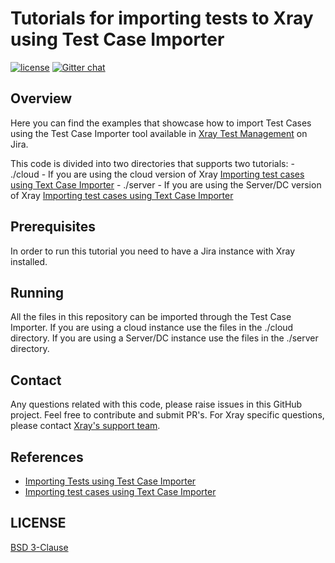 # Tutorials for importing tests to Xray using Test Case Importer
[![license](https://img.shields.io/badge/License-BSD%203--Clause-green.svg)](https://opensource.org/licenses/BSD-3-Clause)
[![Gitter chat](https://badges.gitter.im/gitterHQ/gitter.png)](https://gitter.im/Xray-App/community)

## Overview
Here you can find the examples that showcase how to import Test Cases using the Test Case Importer tool available in [Xray Test Management](https://www.getxray.app/) on Jira.

This code is divided into two directories that supports two tutorials:
    - ./cloud - If you are using the cloud version of Xray [Importing test cases using Text Case Importer](https://docs.getxray.app/display/XRAYCLOUD/Importing+test+cases+using+Test+Case+Importer) 
    - ./server - If you are using the Server/DC version of Xray [Importing test cases using Text Case Importer](https://docs.getxray.app/display/XRAY/Importing+test+cases+using+Test+Case+Importer)


## Prerequisites
In order to run this tutorial you need to have a Jira instance with Xray installed.

## Running
All the files in this repository can be imported through the Test Case Importer.
If you are using a cloud instance use the files in the ./cloud directory.
If you are using a Server/DC instance use the files in the ./server directory.

## Contact

Any questions related with this code, please raise issues in this GitHub project. Feel free to contribute and submit PR's.
For Xray specific questions, please contact [Xray's support team](https://jira.xpand-it.com/servicedesk/customer/portal/2).

## References

- [Importing Tests using Test Case Importer](https://docs.getxray.app/display/XRAYCLOUD/Importing+Tests+using+Test+Case+Importer)
- [Importing test cases using Text Case Importer](https://docs.getxray.app/display/XRAY/Importing+test+cases+using+Test+Case+Importer)


## LICENSE

[BSD 3-Clause](LICENSE)

